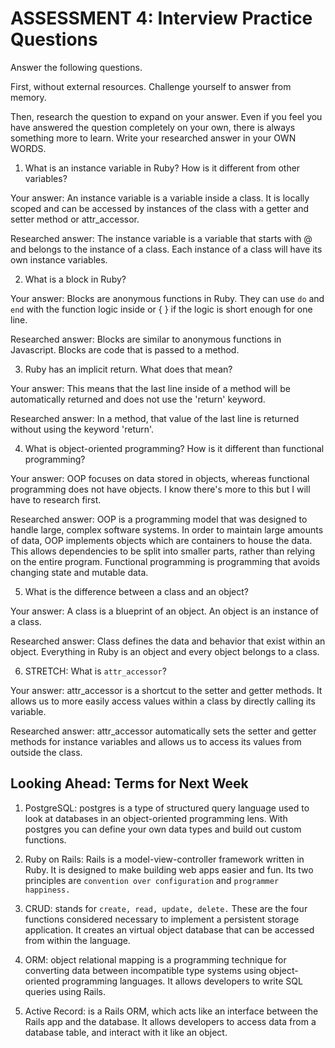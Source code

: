# ASSESSMENT 4: Interview Practice Questions
Answer the following questions.

First, without external resources. Challenge yourself to answer from memory.

Then, research the question to expand on your answer. Even if you feel you have answered the question completely on your own, there is always something more to learn. Write your researched answer in your OWN WORDS.  

1. What is an instance variable in Ruby? How is it different from other variables?

  Your answer: An instance variable is a variable inside a class. It is locally scoped and can be accessed by instances of the class with a getter and setter method or attr_accessor. 

  Researched answer:  The instance variable is a variable that starts with @ and belongs to the instance of a class. Each instance of a class will have its own instance variables. 



2. What is a block in Ruby? 

  Your answer: Blocks are anonymous functions in Ruby. They can use `do` and `end` with the function logic inside or { } if the logic is short enough for one line. 

  Researched answer: Blocks are similar to anonymous functions in Javascript. Blocks are code that is passed to a method.



3. Ruby has an implicit return. What does that mean?

  Your answer: This means that the last line inside of a method will be automatically returned and does not use the 'return' keyword.

  Researched answer: In a method, that value of the last line is returned without using the keyword 'return'. 



4. What is object-oriented programming? How is it different than functional programming?

  Your answer: OOP focuses on data stored in objects, whereas functional programming does not have objects. I know there's more to this but I will have to research first. 

  Researched answer: OOP is a programming model that was designed to handle large, complex software systems. In order to maintain large amounts of data, OOP implements objects which are containers to house the data. This allows dependencies to be split into smaller parts, rather than relying on the entire program. Functional programming is programming that avoids changing state and mutable data. 


5. What is the difference between a class and an object?

  Your answer: A class is a blueprint of an object. An object is an instance of a class.

  Researched answer: Class defines the data and behavior that exist within an object. Everything in Ruby is an object and every object belongs to a class. 



6. STRETCH: What is `attr_accessor`?

  Your answer: attr_accessor is a shortcut to the setter and getter methods. It allows us to more easily access values within a class by directly calling its variable.

  Researched answer: attr_accessor automatically sets the setter and getter methods for instance variables and allows us to access its values from outside the class.



## Looking Ahead: Terms for Next Week

1. PostgreSQL: postgres is a type of structured query language used to look at databases in an object-oriented programming lens. With postgres you can define your own data types and build out custom functions.
 
2. Ruby on Rails: Rails is a model-view-controller framework written in Ruby. It is designed to make building web apps easier and fun. Its two principles are `convention over configuration` and `programmer happiness.`

3. CRUD: stands for `create, read, update, delete.` These are the four functions considered necessary to implement a persistent storage application. It creates an virtual object database that can be accessed from within the language.

4. ORM: object relational mapping is a programming technique for converting data between incompatible type systems using object-oriented programming languages. It allows developers to write SQL queries using Rails.

5. Active Record: is a Rails ORM, which acts like an interface between the Rails app and the database. It allows developers to access data from a database table, and interact with it like an object.
